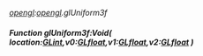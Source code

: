 _[opengl](../../modules/opengl/opengl-module.md):[opengl](../../modules/opengl/opengl-module.md).glUniform3f_
##### Function glUniform3f:Void( location:[GLint](../../modules/opengl/opengl-glint.md),v0:[GLfloat](../../modules/opengl/opengl-glfloat.md),v1:[GLfloat](../../modules/opengl/opengl-glfloat.md),v2:[GLfloat](../../modules/opengl/opengl-glfloat.md) )
